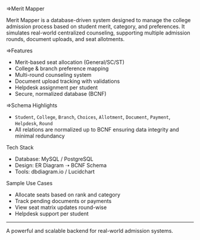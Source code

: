 =>Merit Mapper

Merit Mapper is a database-driven system designed to manage the college admission process based on student merit, category, and preferences. It simulates real-world centralized counseling, supporting multiple admission rounds, document uploads, and seat allotments.

=>Features

- Merit-based seat allocation (General/SC/ST)
- College & branch preference mapping
- Multi-round counseling system
- Document upload tracking with validations
- Helpdesk assignment per student
- Secure, normalized database (BCNF)

 =>Schema Highlights

- `Student`, `College`, `Branch`, `Choices`, `Allotment`, `Document`, `Payment`, `Helpdesk`, `Round`
- All relations are normalized up to BCNF ensuring data integrity and minimal redundancy

 Tech Stack

- Database: MySQL / PostgreSQL
- Design: ER Diagram ➝ BCNF Schema
- Tools: dbdiagram.io / Lucidchart

Sample Use Cases

- Allocate seats based on rank and category
- Track pending documents or payments
- View seat matrix updates round-wise
- Helpdesk support per student

---

A powerful and scalable backend for real-world admission systems.
